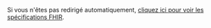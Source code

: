 
Si vous n'êtes pas redirigé automatiquement, [cliquez ici pour voir les spécifications FHIR]({{site.data.fhir.path}}index.html).

<script type="text/javascript">
  window.location.href = "{{site.data.fhir.path}}index.html";
</script>

